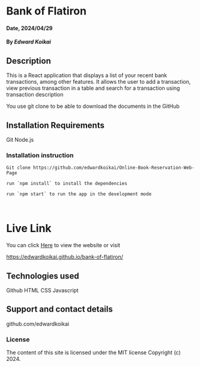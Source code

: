 # Bank of Flatiron

#### Date, 2024/04/29

#### By _Edward Koikai_

## Description

This is a React application that displays a list of your recent bank transactions, among other features. It allows the user to add a transaction, view previous transaction in a table and search for a transaction using transaction description


You use git clone to be able to download the documents in the GitHub

## Installation Requirements

Git
Node.js

### Installation instruction

```
Git clone https://github.com/edwardkoikai/Online-Book-Reservation-Web-Page

run `npm install` to install the dependencies

run `npm start` to run the app in the development mode



```


# Live Link

You can click [Here](https://edwardkoikai.github.io/bank-of-flatiron/) to view the website
or visit

https://edwardkoikai.github.io/bank-of-flatiron/

## Technologies used

Github
HTML
CSS
Javascript

## Support and contact details

github.com/edwardkoikai

### License

The content of this site is licensed under the MIT license
Copyright (c) 2024.
